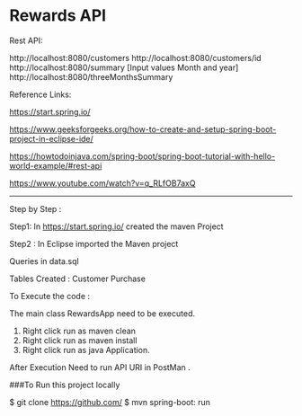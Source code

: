 Rewards API
===============================

Rest API:

http://localhost:8080/customers 
http://localhost:8080/customers/id
http://localhost:8080/summary [Input values Month and year]
http://localhost:8080/threeMonthsSummary 


Reference Links:

https://start.spring.io/

https://www.geeksforgeeks.org/how-to-create-and-setup-spring-boot-project-in-eclipse-ide/

https://howtodoinjava.com/spring-boot/spring-boot-tutorial-with-hello-world-example/#rest-api

https://www.youtube.com/watch?v=q_RLfOB7axQ

------------------------------------------------------------


Step by Step  :

Step1: In  https://start.spring.io/ created the maven Project

Step2 : In Eclipse imported the Maven project 

Queries in data.sql

Tables Created : 
Customer
Purchase

 To Execute the code :
 
 The main class RewardsApp need to be executed.
 1) Right click run as maven clean
 2) Right click run as maven install
 3) Right click run as java Application.
 
 
 After Execution Need to run API URI in PostMan .
 
 



###To Run this project locally

$ git clone https://github.com/
$ mvn spring-boot: run
